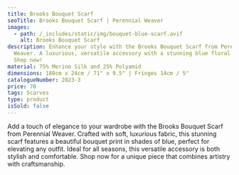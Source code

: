 ```yaml
---
title: Brooks Bouquet Scarf
seoTitle: Brooks Bouquet Scarf | Perennial Weaver
images:
  - path: /_includes/static/img/bouquet-blue-scarf.avif
    alt: Brooks Bouquet Scarf
description: Enhance your style with the Brooks Bouquet Scarf from Perennial
  Weaver. A luxurious, versatile accessory with a stunning blue floral design.
  Shop now!
material: 75% Merino Silk and 25% Polyamid
dimensions: 180cm x 24cm / 71" x 9.5" | Fringes 14cm / 5"
catalogueNumber: 2023-3
price: 70
tags: Scarves
type: product
isSold: false
---
```

Add a touch of elegance to your wardrobe with the Brooks Bouquet Scarf from Perennial Weaver. Crafted with soft, luxurious fabric, this stunning scarf features a beautiful bouquet print in shades of blue, perfect for elevating any outfit. Ideal for all seasons, this versatile accessory is both stylish and comfortable. Shop now for a unique piece that combines artistry with craftsmanship.
